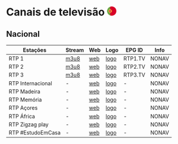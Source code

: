 # Canais de televisão <img src="https://raw.githubusercontent.com/playzzz/TDTChannels/master/FLAGS/portugal.png" width="25"/>

## Nacional

| Estações | Stream | Web | Logo | EPG ID | Info |
| - | - | - | - | - | - |
| RTP 1 | [m3u8](https://streaming-live.rtp.pt/liverepeater/rtp1.smil/master.m3u8) | [web](https://www.rtp.pt/play/direto/rtp1) | [logo](https://graph.facebook.com/rtp1.pt/picture?width=200&height=200) | RTP1.TV | NONAV |
| RTP 2 | [m3u8](https://streaming-live.rtp.pt/liverepeater/rtp2.smil/master.m3u8) | [web](https://www.rtp.pt/play/direto/rtp2) | [logo](https://graph.facebook.com/rtpdois/picture?width=200&height=200) | RTP2.TV | NONAV |
| RTP 3 | [m3u8](https://streaming-live.rtp.pt/livetvhlsDVR/rtpndvr.smil/.m3u8?dvr) | [web](https://www.rtp.pt/play/direto/rtp3) | [logo](https://graph.facebook.com/rtp/picture?width=200&height=200) | RTP3.TV | NONAV |
| RTP Internacional | - | [web](https://www.rtp.pt/play/direto/rtpinternacional) | [logo](https://graph.facebook.com/rtpinternacional/picture?width=200&height=200) | - | NONAV |
| RTP Madeira | - | [web](https://www.rtp.pt/play/direto/rtpmadeira) | [logo](https://graph.facebook.com/rtpmadeira/picture?width=200&height=200) | - | NONAV |
| RTP Memória | - | [web](https://www.rtp.pt/play/direto/rtpmemoria) | [logo](https://graph.facebook.com/rtpmemoria/picture?width=200&height=200) | - | NONAV |
| RTP Açores | - | [web](https://www.rtp.pt/play/direto/rtpacores) | [logo](https://graph.facebook.com/rtpacores/picture?width=200&height=200) | - | NONAV |
| RTP África | - | [web](https://www.rtp.pt/play/direto/rtpafrica) | [logo](https://graph.facebook.com/rtpafrica/picture?width=200&height=200) | - | NONAV |
| RTP Zigzag play | - | [web](https://www.rtp.pt/play/zigzag/direto/tv) | [logo](https://graph.facebook.com/zigzagrtp/picture?width=200&height=200) | - | NONAV |
| RTP #EstudoEmCasa | - | [web](https://www.rtp.pt/play/estudoemcasa/direto/estudo-em-casa) | [logo](https://graph.facebook.com/rtp/picture?width=200&height=200) | - | NONAV |

